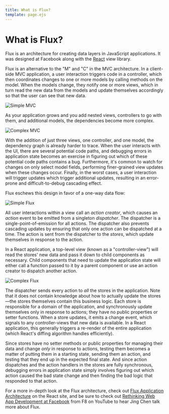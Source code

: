 ```yaml
---
title: What is Flux?
template: page.ejs
---
```


What is Flux?
=============

Flux is an architecture for creating data layers in JavaScript applications. It was designed at Facebook along with the [React](http://facebook.github.io/react/) view library.

Flux is an alternative to the "M" and "C" in the MVC architecture. In a client-side MVC application, a user interaction triggers code in a controller, which then coordinates changes to one or more models by calling methods on the model. When the models change, they notify one or more views, which in turn read the new data from the models and update themselves accordingly so that the user can see that new data.

![Simple MVC](/images/mvc-simple.png?1)

As your application grows and you add nested views, controllers to go with them, and additional models, the dependencies become more complex.

![Complex MVC](/images/mvc-complex.png?1)

With the addition of just three views, one controller, and one model, the dependency graph is already harder to trace. When the user interacts with the UI, there are several potential code paths, and debugging errors in application state becomes an exercise in figuring out which of these potential code paths contains a bug. Furthermore, it's common to watch for changes on only select model fields, performing finer-grained view updates when these changes occur. Finally, in the worst cases, a user interaction will trigger updates which trigger additional updates, resulting in an error-prone and difficult-to-debug cascading effect.

Flux eschews this design in favor of a one-way data flow:</p>

![Simple Flux](/images/flux-simple.png?1)

All user interactions within a view call an *action creator*, which causes an *action* event to be emitted from a singleton *dispatcher*. The dispatcher is a single-point-of-emission for all actions. The dispatcher also prevents cascading updates by ensuring that only one action can be dispatched at a time. The action is sent from the dispatcher to the *stores*, which update themselves in response to the action.

In a React application, a top-level view (known as a "controller-view") will read the stores' new data and pass it down to child components as necessary. Child components that need to update the application state will either call a function passed to it by a parent component or use an action creator to dispatch another action.

![Complex Flux](/images/flux-complex.png?1)

The dispatcher sends every action to *all* the stores in the application. Note that it does not contain knowledge about how to actually update the stores—the stores themselves contain this business logic. Each store is responsible for a domain of the application, and synchronously update themselves only in response to actions; they have no public properties or setter functions. When a store updates, it emits a change event, which signals to any controller-views that new data is available. In a React application, this generally triggers a re-render of the entire application (which React's diffing algorithm handles efficiently).

Since stores have no setter methods or public properties for managing their data and change *only* in response to actions, testing them becomes a matter of putting them in a starting state, sending them an action, and testing that they end up in the expected final state. And since action dispatches and the action handlers in the stores are fully synchronous, debugging errors in application state simply involves figuring out which action caused the bad state change and then finding the bad logic that responded to that action.

For a more in-depth look at the Flux architecture, check out [Flux Application Architecture](http://facebook.github.io/flux/docs/overview.html) on the React site, and be sure to check out [Rethinking Web App Development at Facebook](https://www.youtube.com/watch?v=nYkdrAPrdcw) from F8 on YouTube to hear Jing Chen talk more about Flux.
